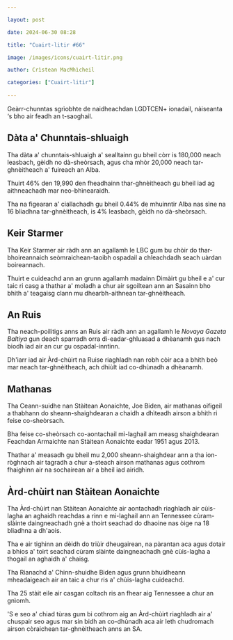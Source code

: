 ```yaml
---

layout: post

date: 2024-06-30 08:28

title: "Cuairt-litir #66"

image: /images/icons/cuairt-litir.png

author: Crìstean MacMhìcheil

categories: ["Cuairt-litir"]
  
---
```


Geàrr-chunntas sgrìobhte de naidheachdan LGDTCEN+ ionadail, nàiseanta ‘s bho air feadh an t-saoghail.

## Dàta a' Chunntais-shluaigh

Tha dàta a' chunntais-shluaigh a' sealltainn gu bheil còrr is 180,000 neach leasbach, gèidh no dà-sheòrsach, agus cha mhòr 20,000 neach tar-ghnèitheach a' fuireach an Alba.

Thuirt 46% den 19,990 den fheadhainn thar-ghnèitheach gu bheil iad ag aithneachadh mar neo-bhìnearaidh.

Tha na figearan a' ciallachadh gu bheil 0.44% de mhuinntir Alba nas sìne na 16 bliadhna tar-ghnèitheach, is 4% leasbach, gèidh no dà-sheòrsach.

## Keir Starmer

Tha Keir Starmer air ràdh ann an agallamh le LBC gum bu chòir do thar-bhoireannaich seòmraichean-taoibh ospadail a chleachdadh seach uàrdan boireannach.

Thuirt e cuideachd ann an grunn agallamh madainn Dimàirt gu bheil e a' cur taic ri casg a thathar a' moladh a chur air sgoiltean ann an Sasainn bho bhith a' teagaisg clann mu dhearbh-aithnean tar-ghnèitheach.

## An Ruis

Tha neach-poilitigs anns an Ruis air ràdh ann an agallamh le _Novaya Gazeta Baltiya_ gun deach sparradh orra dì-eadar-ghluasad a dhèanamh gus nach biodh iad air an cur gu ospadal-inntinn.

Dh'iarr iad air Àrd-chùirt na Ruise riaghladh nan robh còir aca a bhith beò mar neach tar-ghnèitheach, ach dhiùlt iad co-dhùnadh a dhèanamh.

## Mathanas

Tha Ceann-suidhe nan Stàitean Aonaichte, Joe Biden, air mathanas oifigeil a thabhann do sheann-shaighdearan a chaidh a dhìteadh airson a bhith ri feise co-sheòrsach.

Bha feise co-sheòrsach co-aontachail mì-laghail am measg shaighdearan Feachdan Armaichte nan Stàitean Aonaichte eadar 1951 agus 2013.

Thathar a' measadh gu bheil mu 2,000 sheann-shaighdear ann a tha ion-ròghnach air tagradh a chur a-steach airson mathanas agus cothrom fhaighinn air na sochairean air a bheil iad airidh.

## Àrd-chùirt nan Stàitean Aonaichte

Tha Àrd-chùirt nan Stàitean Aonaichte air aontachadh riaghladh air cùis-lagha an aghaidh reachdas a rinn e mì-laghail ann an Tennessee cùram-slàinte daingneachadh gnè a thoirt seachad do dhaoine nas òige na 18 bliadhna a dh'aois.

Tha e air tighinn an dèidh do triùir dheugairean, na pàrantan aca agus dotair a bhios a' toirt seachad cùram slàinte daingneachadh gnè cùis-lagha a thogail an aghaidh a' chaisg.

Tha Rianachd a' Chinn-shuidhe Biden agus grunn bhuidheann mheadaigeach air an taic a chur ris a' chùis-lagha cuideachd.

Tha 25 stàit eile air casgan coltach ris an fhear aig Tennessee a chur an gnìomh.

'S e seo a' chiad tùras gum bi cothrom aig an Àrd-chùirt riaghladh air a' chuspair seo agus mar sin bidh an co-dhùnadh aca air leth chudromach airson còraichean tar-ghnèitheach anns an SA.